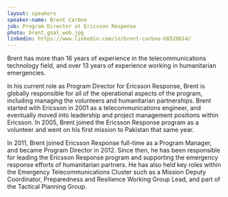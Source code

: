 ```yaml
---
layout: speakers
speaker-name: Brent Carbno
job: Program Director at Ericsson Response
photo: brent_goal_web.jpg
linkedin: https://www.linkedin.com/in/brent-carbno-b8528614/
---
```

Brent has more than 16 years of experience in the telecommunications technology field, and over 13 years of experience working in humanitarian emergencies.

In his current role as Program Director for Ericsson Response, Brent is globally responsible for all of the operational aspects of the program, including managing the volunteers and humanitarian partnerships.  Brent started with Ericsson in 2001 as a telecommunications engineer, and eventually moved into leadership and project management positions within Ericsson.  In 2005, Brent joined the Ericsson Response program as a volunteer and went on his first mission to Pakistan that same year.

In 2011, Brent joined Ericsson Response full-time as a Program Manager, and became Program Director in 2012.  Since then, he has been responsible for leading the Ericsson Response program and supporting the emergency response efforts of humanitarian partners.  He has also held key roles within the Emergency Telecommunications Cluster such as a Mission Deputy Coordinator, Preparedness and Resilience Working Group Lead, and part of the Tactical Planning Group.

